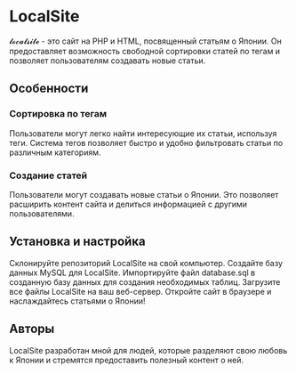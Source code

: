 # LocalSite

𝓵𝓸𝓬𝓪𝓵𝓼𝓲𝓽𝓮 - это сайт на PHP и HTML, посвященный статьям о Японии. Он предоставляет возможность свободной сортировки статей по тегам и позволяет пользователям создавать новые статьи.
<h2>Особенности</h2>
<h3>Сортировка по тегам</h3>Пользователи могут легко найти интересующие их статьи, используя теги. Система тегов позволяет быстро и удобно фильтровать статьи по различным категориям.
<h3>Создание статей</h3>Пользователи могут создавать новые статьи о Японии. Это позволяет расширить контент сайта и делиться информацией с другими пользователями.

<h2>Установка и настройка</h2>
Склонируйте репозиторий LocalSite на свой компьютер.
Создайте базу данных MySQL для LocalSite.
Импортируйте файл database.sql в созданную базу данных для создания необходимых таблиц.
Загрузите все файлы LocalSite на ваш веб-сервер.
Откройте сайт в браузере и наслаждайтесь статьями о Японии!

<h2>Авторы</h2>
LocalSite разработан мной для людей, которые разделяют свою любовь к Японии и стремятся предоставить полезный контент о ней.
